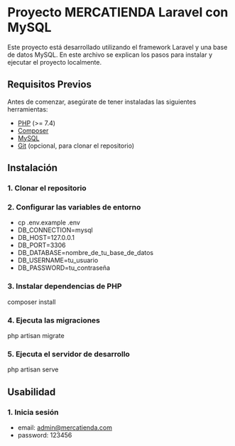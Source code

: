 # Proyecto MERCATIENDA Laravel con MySQL

Este proyecto está desarrollado utilizando el framework Laravel y una base de datos MySQL. En este archivo se explican los pasos para instalar y ejecutar el proyecto localmente.

## Requisitos Previos

Antes de comenzar, asegúrate de tener instaladas las siguientes herramientas:

- [PHP](https://www.php.net/downloads) (>= 7.4)
- [Composer](https://getcomposer.org/)
- [MySQL](https://dev.mysql.com/downloads/mysql/)
- [Git](https://git-scm.com/) (opcional, para clonar el repositorio)

## Instalación

### 1. Clonar el repositorio

### 2. Configurar las variables de entorno

- cp .env.example .env
- DB_CONNECTION=mysql
- DB_HOST=127.0.0.1
- DB_PORT=3306
- DB_DATABASE=nombre_de_tu_base_de_datos
- DB_USERNAME=tu_usuario
- DB_PASSWORD=tu_contraseña

### 3. Instalar dependencias de PHP
composer install

### 4. Ejecuta las migraciones
php artisan migrate

### 5. Ejecuta el servidor de desarrollo
php artisan serve

## Usabilidad

### 1. Inicia sesión
- email: admin@mercatienda.com
- password: 123456